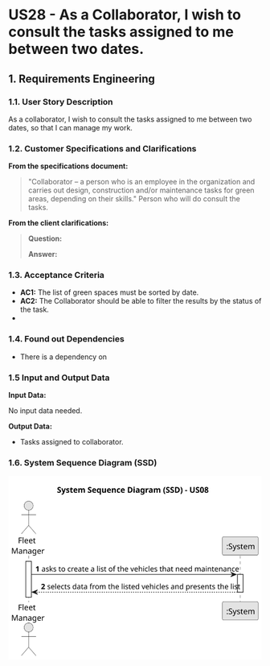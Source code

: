 # US28 - As a Collaborator, I wish to consult the tasks assigned to me between two dates.

## 1. Requirements Engineering

### 1.1. User Story Description

As a collaborator, I wish to consult the tasks assigned to me between two dates, so that I can manage my work.

### 1.2. Customer Specifications and Clarifications

**From the specifications document:**

>   "Collaborator – a person who is an employee in the organization and carries out design, construction and/or maintenance tasks for green areas, depending on their skills."
>   Person who will do consult the tasks.

**From the client clarifications:**

> **Question:** 
>
> **Answer:**

### 1.3. Acceptance Criteria

* **AC1:** The list of green spaces must be sorted by date.
* **AC2:** The Collaborator should be able to filter the results by the status of the task.
* 
### 1.4. Found out Dependencies

* There is a dependency on 

### 1.5 Input and Output Data

**Input Data:**

No input data needed.

**Output Data:**

* Tasks assigned to collaborator.

### 1.6. System Sequence Diagram (SSD)

![System Sequence Diagram](svg/us28-system-sequence-diagram.svg)